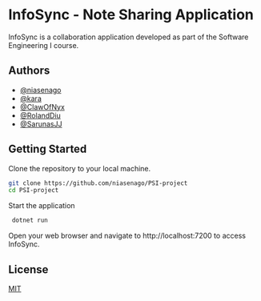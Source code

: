 # InfoSync - Note Sharing Application
InfoSync is a collaboration application developed as part of the Software Engineering I course.

## Authors

- [@niasenago](https://www.github.com/niasenago)
- [@kara](https://github.com/ErnestasKaralius)
- [@ClawOfNyx](https://github.com/ClawOfNyx)
- [@RolandDiu](https://github.com/RolandDiu)
- [@SarunasJJ](https://github.com/SarunasJJ)

## Getting Started 
Clone the repository to your local machine.
```bash
git clone https://github.com/niasenago/PSI-project
cd PSI-project
```
Start the application
```bash
 dotnet run
 ```

 Open your web browser and navigate to http://localhost:7200 to access InfoSync.

 ## License

[MIT](https://choosealicense.com/licenses/mit/)